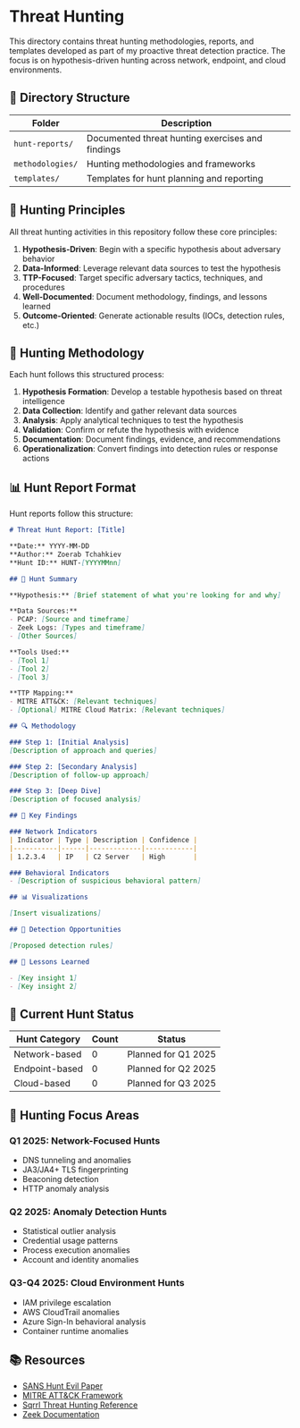 # Threat Hunting

This directory contains threat hunting methodologies, reports, and templates developed as part of my proactive threat detection practice. The focus is on hypothesis-driven hunting across network, endpoint, and cloud environments.

## 📁 Directory Structure

| Folder | Description |
|--------|-------------|
| `hunt-reports/` | Documented threat hunting exercises and findings |
| `methodologies/` | Hunting methodologies and frameworks |
| `templates/` | Templates for hunt planning and reporting |

## 🎯 Hunting Principles

All threat hunting activities in this repository follow these core principles:

1. **Hypothesis-Driven**: Begin with a specific hypothesis about adversary behavior
2. **Data-Informed**: Leverage relevant data sources to test the hypothesis
3. **TTP-Focused**: Target specific adversary tactics, techniques, and procedures
4. **Well-Documented**: Document methodology, findings, and lessons learned
5. **Outcome-Oriented**: Generate actionable results (IOCs, detection rules, etc.)

## 🧠 Hunting Methodology

Each hunt follows this structured process:

1. **Hypothesis Formation**: Develop a testable hypothesis based on threat intelligence
2. **Data Collection**: Identify and gather relevant data sources
3. **Analysis**: Apply analytical techniques to test the hypothesis
4. **Validation**: Confirm or refute the hypothesis with evidence
5. **Documentation**: Document findings, evidence, and recommendations
6. **Operationalization**: Convert findings into detection rules or response actions

## 📊 Hunt Report Format

Hunt reports follow this structure:

```markdown
# Threat Hunt Report: [Title]

**Date:** YYYY-MM-DD  
**Author:** Zoerab Tchahkiev  
**Hunt ID:** HUNT-[YYYYMMnn]

## 🎯 Hunt Summary

**Hypothesis:** [Brief statement of what you're looking for and why]

**Data Sources:**
- PCAP: [Source and timeframe]
- Zeek Logs: [Types and timeframe]
- [Other Sources]

**Tools Used:**
- [Tool 1]
- [Tool 2]
- [Tool 3]

**TTP Mapping:**
- MITRE ATT&CK: [Relevant techniques]
- [Optional] MITRE Cloud Matrix: [Relevant techniques]

## 🔍 Methodology

### Step 1: [Initial Analysis]
[Description of approach and queries]

### Step 2: [Secondary Analysis]
[Description of follow-up approach]

### Step 3: [Deep Dive]
[Description of focused analysis]

## 🔎 Key Findings

### Network Indicators
| Indicator | Type | Description | Confidence |
|-----------|------|-------------|------------|
| 1.2.3.4   | IP   | C2 Server   | High       |

### Behavioral Indicators
- [Description of suspicious behavioral pattern]

## 📊 Visualizations

[Insert visualizations]

## 🔄 Detection Opportunities

[Proposed detection rules]

## 🧠 Lessons Learned

- [Key insight 1]
- [Key insight 2]
```

## 🧪 Current Hunt Status

| Hunt Category | Count | Status |
|---------------|-------|--------|
| Network-based | 0 | Planned for Q1 2025 |
| Endpoint-based | 0 | Planned for Q2 2025 |
| Cloud-based | 0 | Planned for Q3 2025 |

## 🔎 Hunting Focus Areas

### Q1 2025: Network-Focused Hunts
- DNS tunneling and anomalies
- JA3/JA4+ TLS fingerprinting
- Beaconing detection
- HTTP anomaly analysis

### Q2 2025: Anomaly Detection Hunts
- Statistical outlier analysis
- Credential usage patterns
- Process execution anomalies
- Account and identity anomalies

### Q3-Q4 2025: Cloud Environment Hunts
- IAM privilege escalation
- AWS CloudTrail anomalies
- Azure Sign-In behavioral analysis
- Container runtime anomalies

## 📚 Resources

- [SANS Hunt Evil Paper](https://www.sans.org/white-papers/hunt-evil/)
- [MITRE ATT&CK Framework](https://attack.mitre.org/)
- [Sqrrl Threat Hunting Reference](https://www.threathunting.net/files/framework-for-threat-hunting-whitepaper.pdf)
- [Zeek Documentation](https://docs.zeek.org/)
